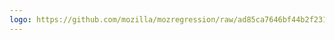 ```yaml
---
logo: https://github.com/mozilla/mozregression/raw/ad85ca7646bf44b2f2312a5cc45d25616f727d73/docs/images/mozregression_logo_128.png
---
```

